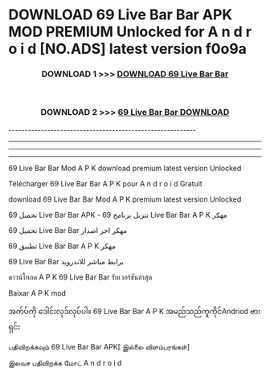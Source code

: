 # DOWNLOAD 69 Live Bar Bar  APK MOD PREMIUM Unlocked for A n d r o i d [NO.ADS] latest version f0o9a 



<div align="center">

<h3>DOWNLOAD 1 >>> <a href="https://getmod2.web.app/?judul=69 Live Bar Bar ">DOWNLOAD 69 Live Bar Bar </a></h3><br>

<h3>DOWNLOAD 2 >>> <a href="https://getmod2.web.app/?judul=69 Live Bar Bar ">69 Live Bar Bar  DOWNLOAD </a></h3>

</div>
----------------------------------------------------------

----------------------------------------------------------

----------------------------------------------------------

----------------------------------------------------------

69 Live Bar Bar  Mod A P K download premium latest version Unlocked

Télécharger 69 Live Bar Bar  A P K pour A n d r o i d Gratuit

download 69 Live Bar Bar  Mod A P K premium latest version Unlocked

تحميل 69 Live Bar Bar  APK - تنزيل برنامج 69 Live Bar Bar  A P K مهكر

تحميل 69 Live Bar Bar  مهكر اخر اصدار

تطبيق 69 Live Bar Bar  A P K مهكر

69 Live Bar Bar  برابط مباشر للاندرويد

ดาวน์โหลด A P K 69 Live Bar Bar  รับเวอร์ชันล่าสุด

Baixar A P K mod

အက်ပ်ကို ဒေါင်းလုဒ်လုပ်ပါ။ 69 Live Bar Bar  A P K အမည်သည်ကူကိုင်Andriod ဗားရှင်း

பதிவிறக்கவும் 69 Live Bar Bar  APK[ இல்லை விளம்பரங்கள்] 
 
இலவச பதிவிறக்க மோட் A n d r o i d



